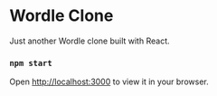 # Wordle Clone

Just another Wordle clone built with React.

### `npm start`

Open [http://localhost:3000](http://localhost:3000) to view it in your browser.
